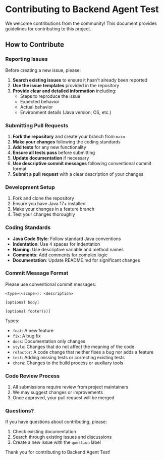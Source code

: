 # Contributing to Backend Agent Test

We welcome contributions from the community! This document provides guidelines for contributing to this project.

## How to Contribute

### Reporting Issues

Before creating a new issue, please:

1. **Search existing issues** to ensure it hasn't already been reported
2. **Use the issue templates** provided in the repository
3. **Provide clear and detailed information** including:
   - Steps to reproduce the issue
   - Expected behavior
   - Actual behavior
   - Environment details (Java version, OS, etc.)

### Submitting Pull Requests

1. **Fork the repository** and create your branch from `main`
2. **Make your changes** following the coding standards
3. **Add tests** for any new functionality
4. **Ensure all tests pass** before submitting
5. **Update documentation** if necessary
6. **Use descriptive commit messages** following conventional commit format
7. **Submit a pull request** with a clear description of your changes

### Development Setup

1. Fork and clone the repository
2. Ensure you have Java 17+ installed
3. Make your changes in a feature branch
4. Test your changes thoroughly

### Coding Standards

- **Java Code Style**: Follow standard Java conventions
- **Indentation**: Use 4 spaces for indentation
- **Naming**: Use descriptive variable and method names
- **Comments**: Add comments for complex logic
- **Documentation**: Update README.md for significant changes

### Commit Message Format

Please use conventional commit messages:

```
<type>(<scope>): <description>

[optional body]

[optional footer(s)]
```

Types:
- `feat`: A new feature
- `fix`: A bug fix
- `docs`: Documentation only changes
- `style`: Changes that do not affect the meaning of the code
- `refactor`: A code change that neither fixes a bug nor adds a feature
- `test`: Adding missing tests or correcting existing tests
- `chore`: Changes to the build process or auxiliary tools

### Code Review Process

1. All submissions require review from project maintainers
2. We may suggest changes or improvements
3. Once approved, your pull request will be merged

### Questions?

If you have questions about contributing, please:
1. Check existing documentation
2. Search through existing issues and discussions
3. Create a new issue with the `question` label

Thank you for contributing to Backend Agent Test!